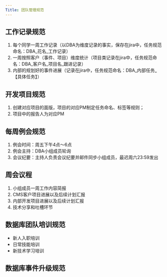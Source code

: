 ```yaml
---
Title: 团队管理规范
---
```


## 工作记录规范

1. 每个同学一周工作记录（以DBA为维度记录的事实，保存在jira中，任务规范命名：DBA_花名_工作记录）
2. 一周按照客户（事件、项目）维度统计（项目类记录在jira中，任务规范命名：DBA_客户名_项目名_跟进记录）
3. 内部的规划好的事件进展（记录在jira中，任务规范命名：DBA_内部任务_【具体任务】）

## 开发项目规范

1. 创建对应项目的面版，项目的对应PM制定任务命名、标签等规则；
2. 项目中的报告人为对应PM

## 每周例会规范

1. 例会时间：周五下午4点～6点
2. 例会主持：DBA小组成员轮询
3. 会议纪要：主持人负责会议纪要并邮件同步小组成员，最迟周六23:59发出

## 周会议程

1. 小组成员一周工作内容简报
2. CMS客户项目进展以及后续计划汇报
3. 内部开发项目进展以及后续计划汇报
4. 技术分享和吐槽环节

## 数据库团队培训规范

* 新人入职培训
* 日常技能培训
* 新技术学习培训

## 数据库事件升级规范